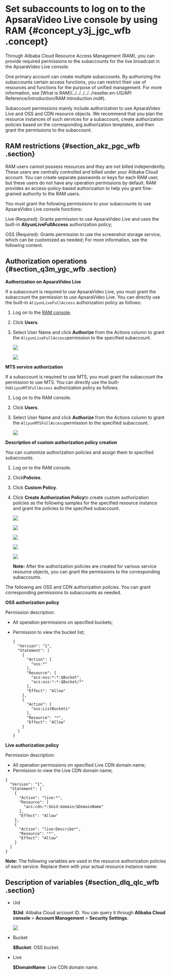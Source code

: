 # Set subaccounts to log on to the ApsaraVideo Live console by using RAM {#concept_y3j_jgc_wfb .concept}

Through Alibaba Cloud Resource Access Management \(RAM\), you can provide required permissions to the subaccounts for the live broadcast in the ApsaraVideo Live console.

One primary account can create multiple subaccounts. By authorizing the subaccounts certain access functions, you can restrict their use of resources and functions for the purpose of unified management. For more information, see [What is RAM](../../../../../reseller.en-US/API Reference/Introduction/RAM introduction.md#).

Subaccount permissions mainly include authorization to use ApsaraVideo Live and OSS and CDN resource objects. We recommend that you plan the resource instances of such services for a subaccount, create authorization policies based on the corresponding authorization templates, and then grant the permissions to the subaccount.

## RAM restrictions {#section_akz_pgc_wfb .section}

RAM users cannot possess resources and they are not billed independently. These users are centrally controlled and billed under your Alibaba Cloud account. You can create separate passwords or keys for each RAM user, but these users do not have any operation permissions by default. RAM provides an access-policy-based authorization to help you grant fine-grained authority to the RAM users.

You must grant the following permissions to your subaccounts to use ApsaraVideo Live console functions:

Live \(Required\): Grants permission to use ApsaraVideo Live and uses the built-in **AliyunLiveFullAccess** authorization policy;

OSS \(Required\): Grants permission to use the screenshot storage service, which can be customized as needed; For more information, see the following content.

## Authorization operations {#section_q3m_ygc_wfb .section}

**Authorization on ApsaraVideo Live**

If a subaccount is required to use ApsaraVideo Live, you must grant the subaccount the permission to use ApsaraVideo Live. You can directly use the built-in `AliyunLiveFullAccess` authorization policy as follows:

1.  Log on to the [RAM console](https://partners-intl.aliyun.com/login-required#/ram).
2.  Click **Users**.
3.  Select User Name and click **Authorize** from the Actions column to grant the `AliyunLiveFullAccess`permission to the specified subaccount.

    ![](http://static-aliyun-doc.oss-cn-hangzhou.aliyuncs.com/assets/img/64551/154899299732528_en-US.png)

    ![](http://static-aliyun-doc.oss-cn-hangzhou.aliyuncs.com/assets/img/64551/154899299732529_en-US.png)


**MTS service authorization**

If a subaccount is required to use MTS, you must grant the subaccount the permission to use MTS. You can directly use the built-in`AliyunMTSFullAccess` authorization policy as follows.

1.  Log on to the RAM console.
2.  Click **Users**.
3.  Select User Name and click **Authorize** from the Actions column to grant the `AliyunMTSFullAccess`permission to the specified subaccount.

    ![](http://static-aliyun-doc.oss-cn-hangzhou.aliyuncs.com/assets/img/64551/154899299732533_en-US.png)


**Description of custom authorization policy creation**

You can customize authorization policies and assign them to specified subaccounts.

1.  Log on to the RAM console.
2.  Click**Policies**.
3.  Click **Custom Policy**.
4.  Click **Create Authorization Policy**to create custom authorization policies as the following samples for the specified resource instance and grant the policies to the specified subaccount.

    ![](http://static-aliyun-doc.oss-cn-hangzhou.aliyuncs.com/assets/img/64551/154899299732536_en-US.png)

    ![](http://static-aliyun-doc.oss-cn-hangzhou.aliyuncs.com/assets/img/64551/154899299732537_en-US.png)

    ![](http://static-aliyun-doc.oss-cn-hangzhou.aliyuncs.com/assets/img/64551/154899299732538_en-US.png)

    ![](http://static-aliyun-doc.oss-cn-hangzhou.aliyuncs.com/assets/img/64551/154899299732539_en-US.png)

    ![](http://static-aliyun-doc.oss-cn-hangzhou.aliyuncs.com/assets/img/64551/154899299732540_en-US.png)

    **Note:** After the authorization policies are created for various service resource objects, you can grant the permissions to the corresponding subaccounts.


The following are OSS and CDN authorization policies. You can grant corresponding permissions to subaccounts as needed.

**OSS authorization policy**

Permission description:

-   All operation permissions on specified buckets;
-   Permission to view the bucket list;

    ```
    {
      "Version": "1",
      "Statement": [
        {
          "Action": [
            "oss:*"
          ],
          "Resource": [
            "acs:oss:*:*:$Bucket",
            "acs:oss:*:*:$Bucket/*"
          ],
          "Effect": "Allow"
        },
        {
          "Action": [
            "oss:ListBuckets"
          ],
          "Resource": "*",
          "Effect": "Allow"
        }
      ]
    }
    ```


**Live authorization policy**

Permission description:

-   All operation permissions on specified Live CDN domain name;
-   Permission to view the Live CDN domain name;

```
{
  "Version": "1",
  "Statement": [
    {
      "Action": "live:*",
      "Resource": [
        "acs:cdn:*:$Uid:domain/$DomainName"
      ],
      "Effect": "Allow"
    },
    {
      "Action": "live:Describe*",
      "Resource": "*",
      "Effect": "Allow"
    }
  ]
}
```

**Note:** The following variables are used in the resource authorization policies of each service. Replace them with your actual resource instance name:

## Description of variables {#section_dlq_qlc_wfb .section}

-   Uid

    **$Uid**: Alibaba Cloud account ID. You can query it through **Alibaba Cloud console** \> **Account Management** \> **Security Settings**.

    ![](http://static-aliyun-doc.oss-cn-hangzhou.aliyuncs.com/assets/img/64551/154899299732544_en-US.png)

-   Bucket

    **$Bucket**: OSS bucket.

-   Live

    **$DomainName**: Live CDN domain name.


